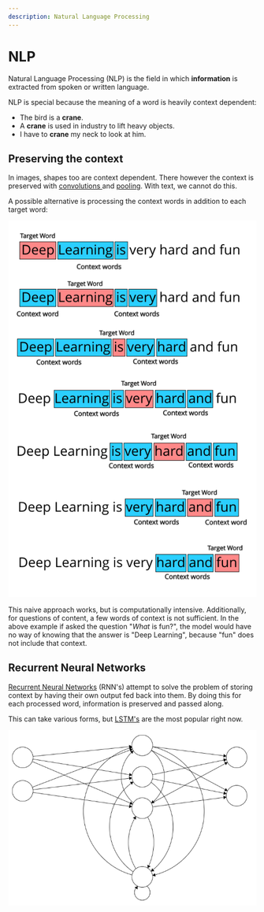 ```yaml
---
description: Natural Language Processing
---
```


# NLP

Natural Language Processing \(NLP\) is the field in which **information** is extracted from spoken or written language.

NLP is special because the meaning of a word is heavily context dependent:

* The bird is a **crane**.
*  A **crane** is used in industry to lift heavy objects.
* I have to **crane** my neck to look at him.

## Preserving the context

In images, shapes too are context dependent. There however the context is preserved with [convolutions ](computer-vision/convolution.md)and [pooling](computer-vision/pooling.md). With text, we cannot do this.

A possible alternative is processing the context words in addition to each target word:

![](.gitbook/assets/image%20%283%29.png)

This naive approach works, but is computationally intensive. Additionally, for questions of content, a few words of context is not sufficient. In the above example if asked the question "_What_ is fun?", the model would have no way of knowing that the answer is "Deep Learning", because "fun" does not include that context.

## Recurrent Neural Networks

[Recurrent Neural Networks](https://en.wikipedia.org/wiki/Recurrent_neural_network) \(RNN's\) attempt to solve the problem of storing context by having their own output fed back into them. By doing this for each processed word, information is preserved and passed along.

This can take various forms, but [LSTM's](https://en.wikipedia.org/wiki/Long_short-term_memory) are the most popular right now.

![A very simple NN that feeds the output of its middle layer to a &quot;recurrent&quot; layer, and then gets it back](.gitbook/assets/image%20%2811%29.png)



